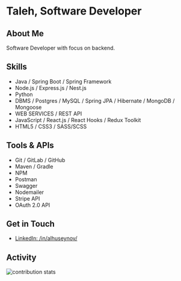 # Taleh, Software Developer


## About Me
Software Developer with focus on backend.

## Skills
- Java / Spring Boot / Spring Framework
- Node.js / Express.js / Nest.js
- Python
- DBMS / Postgres / MySQL / Spring JPA / Hibernate / MongoDB / Mongoose
- WEB SERVICES / REST API
- JavaScript / React.js / React Hooks / Redux Toolkit
- HTML5 / CSS3 / SASS/SCSS

## Tools & APIs
- Git / GitLab / GitHub
- Maven / Gradle
- NPM
- Postman
- Swagger
- Nodemailer
- Stripe API
- OAuth 2.0 API

## Get in Touch
- [LinkedIn: /in/alhuseynov/](https://www.linkedin.com/in/taleh-alhuseynov/)

## Activity
<p><img align="center" src="https://github-readme-streak-stats.herokuapp.com/?user=talehafandi&" alt="contribution stats" /></p>
